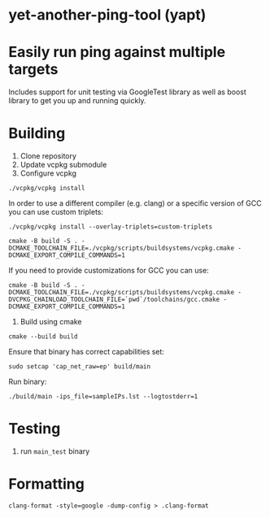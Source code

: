 # yet-another-ping-tool (yapt)

# Easily run ping against multiple targets

Includes support for unit testing via GoogleTest library as well as boost library to get you up and running quickly.


# Building

1. Clone repository
1. Update vcpkg submodule
1. Configure vcpkg

```
./vcpkg/vcpkg install
```

In order to use a different compiler (e.g. clang) or a specific version of GCC you can use custom triplets:

```
./vcpkg/vcpkg install --overlay-triplets=custom-triplets
```

```
cmake -B build -S . -DCMAKE_TOOLCHAIN_FILE=./vcpkg/scripts/buildsystems/vcpkg.cmake -DCMAKE_EXPORT_COMPILE_COMMANDS=1
```



If you need to provide customizations for GCC you can use:

```
cmake -B build -S . -DCMAKE_TOOLCHAIN_FILE=./vcpkg/scripts/buildsystems/vcpkg.cmake -DVCPKG_CHAINLOAD_TOOLCHAIN_FILE=`pwd`/toolchains/gcc.cmake -DCMAKE_EXPORT_COMPILE_COMMANDS=1
```

1. Build using cmake

```
cmake --build build
```

Ensure that binary has correct capabilities set:

```
sudo setcap 'cap_net_raw=ep' build/main
```

Run binary:

```
./build/main -ips_file=sampleIPs.lst --logtostderr=1
```


# Testing
1. run `main_test` binary

# Formatting

```
clang-format -style=google -dump-config > .clang-format
```

